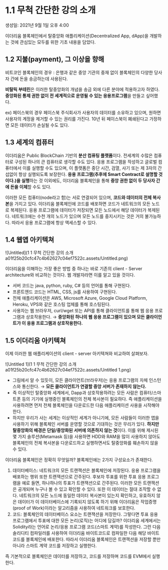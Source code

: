 # 1.1 무척 간단한 강의 소개

생성일: 2021년 9월 1일 오후 4:00

이더리움 블록체인에서 탈중앙화 애플리케이션(Decentralized App, dApp)을 개발하는 것에 관심있는 모두를 위한 기초 내용을 담았다. 

## 1.2 지불(payment), 그 이상을 향해

비트코인 블록체인의 경우 : 은행과 같은 중앙 기관의 중재 없이 블록체인의 다양한 당사자 간에 돈을 송금하는데 사용된다.

**비탈릭 부테린**은 이러한 탈중앙화의 개념을 송금 외에 다른 분야에 적용하고자 하였다. **중앙화된 통제 권한 없이 전 세계적으로 운영될 수 있는 응용프로그램**을 만들고 싶어했다.

ex) 페이스북의 경우 페이스북 주식회사가 사용자의 데이터를 소유하고 있으며, 원하면 사용자의 계정을 제거할 수 있는 권리를 가진다. 10년 뒤 페이스북이 폐쇄된다고 가정하면 모든 데이터가 손실될 수도 있다.

## 1.3 세계의 컴퓨터

이더리움은 Public BlockChain 기반의 **분산 컴퓨팅 플랫폼**이다. 전세계의 수많은 컴퓨터로 구성된 하나의 큰 컴퓨터로 생각할 수도 있다. 응용 프로그램을 작성하고 글로벌 컴퓨터에서 이를 실행할 수도 있으며, 이 플랫폼은 중단 시간, 검열, 사기 또는 제 3자의 간섭없이 항상 실행되도록 보장한다. **응용 프로그램(추후에 Smart Contract로 설명할 것이다.)을 실행**하는 것 이외에도, 이더리움 블록체인을 통해 **중앙 권한 없이 두 당사자 간에 돈을 이체**할 수도 있다.

이러한 모든 컴퓨터(node라고 함)는 서로 연결되어 있으며, **코드와 데이터의 전체 복사본**을 가지고 있다. 이더리움 블록체인에 코드를 배포하면 코드가 네트워크의 모든 노드로 복제된다. 응용 프로그램에 데이터가 저장되면 모든 노드에서 해당 데이터가 복제된다. 네트워크에는 수천 개의 노드가 있으며 모든 노드를 중지시키는 것은 거의 불가능하다. 따라서 응용 프로그램에 항상 액세스할 수 있다. 

## 1.4 웹앱 아키텍쳐

![Untitled](1 1 무척 간단한 강의 소개 a01f25b20cfc47c4b62627c04ef7522c.assets/Untitled.png)

이더리움을 이해하는 가장 좋은 방법 중 하나는 바로 기존의 client - Server architecture와 비교하는 것이다. 웹 개발자라면 이를 알고 있을 것이다. 

- 서버 코드는 java, python, ruby, C# 등의 언어를 통해 구현된다.
- 프론트엔드 코드는 HTML, CSS, js를 사용하여 구현된다.
- 전체 애플리케이션은 AWS, Microsoft Azure, Google Cloud Platform, Heroku, VPS와 같은 호스팅 업체를 통해 호스팅된다.
- 사용자는 웹 브라우저, curl/wget 또는 API를 통해 클라이언트를 통해 웹 응용 프로그램과 상호작용한다. → **중앙화된 하나의 웹 응용 프로그램이 있으며 모든 클라이언트가 이 응용 프로그램과 상호작용한다.**

## 1.5 이더리움 아키텍쳐

이제 이러한 웹 애플리케이션의 client - server 아키텍쳐와 비교하여 살펴보자.

![Untitled 1](1 1 무척 간단한 강의 소개 a01f25b20cfc47c4b62627c04ef7522c.assets/Untitled 1.png)

- 그림에서 알 수 있듯이, 모든 클라이언트(브라우저)는 응용 프로그램의 자체 인스턴스와 통신한다. → **모든 클라이언트가 연결할 중앙 서버가 존재하지 않는다.**
- 즉 이상적인 탈중앙화 세계에서, Dapp과 상호작용하려는 모든 사람은 컴퓨터/스마트폰 등의 기기에 실행중인 블록체인의 전체 복사본이 필요하다. 즉 애플리케이션을 사용하려면 먼저 전체 블록체인을 다운로드한 다음 애플리케이션 사용을 시작해야 한다.
- 하지만 우리가 사는 세계는 이상적인 세계가 아니기에, 모든 사람들이 이러한 앱을 사용하기 위해 블록체인 서버를 운영할 것으로 기대하는 것은 무리가 있다. **하지만 탈중앙화의 배경은 단일/중앙화된 서버에 의존하지 않는 것**이다. 이를 위해 제시된 몇 가지 솔루션(Metamask 등)을 사용하면 HDD와 RAM을 많이 사용하지 않아도 블록체인의 전체 복사본을 다운로드하고 실행하면서도 탈중앙화를 훼손하지 않을 수 있다.

이더리움 블록체인은 정확히 무엇일까? 블록체인에는 2가지 구성요소가 존재한다.

1. 데이터베이스: 네트워크의 모든 트랜잭션은 블록체인에 저장된다. 응용 프로그램을 배포하는 행위 또한 트랜잭션으로 간주된다. 후보자 투표를 위한 투표 응용 프로그램을 예로 들면, 하나하나의 투표가 트랜잭션으로 간주된다. 이러한 모든 트랜잭션은 공개되며 누구나 볼 수 있고 확인할 수 있다. 또한 이 데이터는 절대 조작할 수 없다. 네트워크의 모든 노드에 동일한 데이터 복사본이 있는지 확인하고, 유효하지 않은 데이터가 이 데이터베이스에 기록되지 않도록 하기 위해 이더리움은 작업증명(proof of Work)이라는 알고리즘을 사용하여 네트워크를 보호한다.
2. 코드: 블록체인의 데이터베이스 요소는 트랜잭션을 저장한다. 그렇다면 투표 응용 프로그램에서 투표에 대한 모든 논리(로직)는 어디에 담길까? 이더리움 세계에서는 Solidity라는 언어로 논리/응용 프로그램 코드(스마트 계약)를 작성한다. 그런 다음 솔리디티 컴파일러를 사용하여 이더리움 바이트코드로 컴파일한 다음 해당 바이트 코드를 블록체인에 배포한다. 따라서 이더리움 블록체인은 트랜잭션을 저장할 뿐만 아니라 스마트 계약 코드를 저장하고 실행한다. 

즉 기본적으로 블록체인은 데이터를 저장하고, 코드를 저장하며 코드를 EVM에서 실행한다.